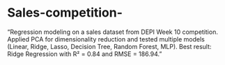 # Sales-competition-
“Regression modeling on a sales dataset from DEPI Week 10 competition. Applied PCA for dimensionality reduction and tested multiple models (Linear, Ridge, Lasso, Decision Tree, Random Forest, MLP). Best result: Ridge Regression with R² = 0.84 and RMSE = 186.94.”
